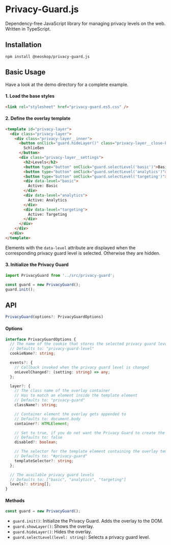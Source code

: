 # Privacy-Guard.js

Dependency-free JavaScript library for managing privacy levels on the web. Written in TypeScript.

## Installation

```
npm install @neoskop/privacy-guard.js
```

## Basic Usage

Have a look at the demo directory for a complete example.

#### 1. Load the base styles

```html
<link rel="stylesheet" href="privacy-guard.es5.css" />
```

#### 2. Define the overlay template

```html
<template id="privacy-layer">
  <div class="privacy-layer">
    <div class="privacy-layer__inner">
      <button onClick="guard.hideLayer()" class="privacy-layer__close-button">
        Schließen
      </button>
      <div class="privacy-layer__settings">
        <h2>Levels</h2>
        <button type="button" onClick="guard.selectLevel('basic')">Basic</button>
        <button type="button" onClick="guard.selectLevel('analytics')">Analytics</button>
        <button type="button" onClick="guard.selectLevel('targeting')">Targeting</button>
        <div data-level="basic">
          Active: Basic
        </div>
        <div data-level="analytics">
          Active: Analytics
        </div>
        <div data-level="targeting">
          Active: Targeting
        </div>
      </div>
    </div>
  </div>
</template>
```

Elements with the `data-level` attribute are displayed when the corresponding privacy guard level is selected. Otherwise they are hidden.

#### 3. Initialize the Privacy Guard

```javascript
import PrivacyGuard from '../src/privacy-guard';

const guard = new PrivacyGuard();
guard.init();
```

## API

```typescript
PrivacyGuard(options?: PrivacyGuardOptions)
```

#### Options

```typescript
interface PrivacyGuardOptions {
  // The name of the cookie that stores the selected privacy guard level
  // Defaults to: "privacy-guard-level"
  cookieName?: string;

  events?: {
    // Callback invoked when the privacy guard level is changed
    onLevelChanged?: (setting: string) => any;
  };

  layer?: {
    // The class name of the overlay container
    // Has to match an element inside the template element
    // Defaults to: "privacy-guard"
    className?: string;

    // Container element the overlay gets appended to
    // Defaults to: document.body
    container?: HTMLElement;

    // Set to true, if you do not want the Privacy Guard to create the overlay
    // Defaults to: false
    disabled?: boolean;

    // The selector for the template element containing the overlay template
    // Defaults to: "#privacy-guard"
    templateSelector?: string;
  };

  // The available privacy guard levels
  // Defaults to: ["basic", "analytics", "targeting"]
  levels?: string[];
}
```

#### Methods

```javascript
const guard = new PrivacyGuard();
```

- `guard.init()`: Initialize the Privacy Guard. Adds the overlay to the DOM.
- `guard.showLayer()`: Shows the overlay.
- `guard.hideLayer()`: Hides the overlay.
- `guard.selectLevel(level: string)`: Selects a privacy guard level.
